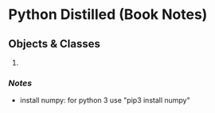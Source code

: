 # Python Distilled (Book Notes)
## Objects & Classes
1. 

### _Notes_
* install numpy: for python 3 use "pip3 install numpy"

